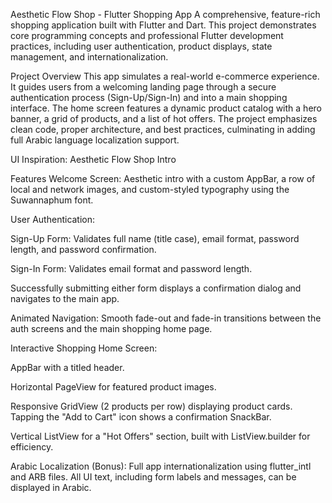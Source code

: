 
Aesthetic Flow Shop - Flutter Shopping App
A comprehensive, feature-rich shopping application built with Flutter and Dart. This project demonstrates core programming concepts and professional Flutter development practices, including user authentication, product displays, state management, and internationalization.

Project Overview
This app simulates a real-world e-commerce experience. It guides users from a welcoming landing page through a secure authentication process (Sign-Up/Sign-In) and into a main shopping interface. The home screen features a dynamic product catalog with a hero banner, a grid of products, and a list of hot offers. The project emphasizes clean code, proper architecture, and best practices, culminating in adding full Arabic language localization support.

UI Inspiration: Aesthetic Flow Shop Intro

Features
Welcome Screen: Aesthetic intro with a custom AppBar, a row of local and network images, and custom-styled typography using the Suwannaphum font.

User Authentication:

Sign-Up Form: Validates full name (title case), email format, password length, and password confirmation.

Sign-In Form: Validates email format and password length.

Successfully submitting either form displays a confirmation dialog and navigates to the main app.

Animated Navigation: Smooth fade-out and fade-in transitions between the auth screens and the main shopping home page.

Interactive Shopping Home Screen:

AppBar with a titled header.

Horizontal PageView for featured product images.

Responsive GridView (2 products per row) displaying product cards. Tapping the "Add to Cart" icon shows a confirmation SnackBar.

Vertical ListView for a "Hot Offers" section, built with ListView.builder for efficiency.

Arabic Localization (Bonus): Full app internationalization using flutter_intl and ARB files. All UI text, including form labels and messages, can be displayed in Arabic.

